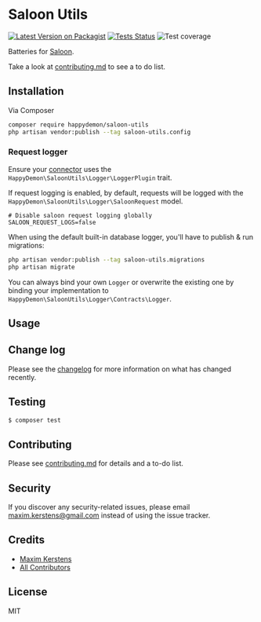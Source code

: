 # Saloon Utils

[![Latest Version on Packagist][ico-version]][link-packagist]
[![Tests Status][ico-tests]][link-tests]
![Test coverage]([ico-coverage])

Batteries for [Saloon](https://docs.saloon.dev/).

Take a look at [contributing.md](contributing.md) to see a to do list.

## Installation

Via Composer

``` bash
composer require happydemon/saloon-utils
php artisan vendor:publish --tag saloon-utils.config
```

### Request logger

Ensure your [connector](https://docs.saloon.dev/the-basics/connectors) uses the `HappyDemon\SaloonUtils\Logger\LoggerPlugin` trait.

If request logging is enabled, by default, requests will be logged with the `HappyDemon\SaloonUtils\Logger\SaloonRequest` model.

```dotenv
# Disable saloon request logging globally
SALOON_REQUEST_LOGS=false
```

When using the default built-in database logger, you'll have to publish & run migrations:
``` bash
php artisan vendor:publish --tag saloon-utils.migrations
php artisan migrate
```

You can always bind your own `Logger` or overwrite the existing one by binding your implementation to `HappyDemon\SaloonUtils\Logger\Contracts\Logger`.


## Usage



## Change log

Please see the [changelog](changelog.md) for more information on what has changed recently.

## Testing

``` bash
$ composer test
```

## Contributing

Please see [contributing.md](contributing.md) for details and a to-do list.

## Security

If you discover any security-related issues, please email maxim.kerstens@gmail.com instead of using the issue tracker.

## Credits

- [Maxim Kerstens][link-author]
- [All Contributors][link-contributors]

## License

MIT

[ico-version]: https://img.shields.io/packagist/v/happydemon/saloon-utils.svg?style=flat-square
[ico-tests]: https://github.com/happydemon/saloon-utils/actions/workflows/test.yml/badge.svg
[ico-coverage]: https://github.com/happydemon/saloon-utils/blob/main/badge-coverage.svg

[link-packagist]: https://packagist.org/packages/happydemon/saloon-utils
[link-tests]: https://github.com/happyDemon/saloon-utils/actions/workflows/test.yml?query=branch%3Amain
[link-author]: https://github.com/happydemon
[link-contributors]: ../../contributors
